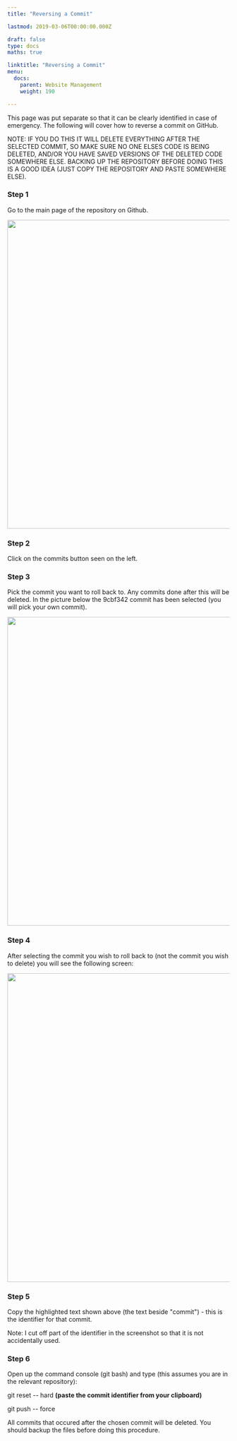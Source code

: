 ```yaml
---
title: "Reversing a Commit"

lastmod: 2019-03-06T00:00:00.000Z

draft: false
type: docs
maths: true	

linktitle: "Reversing a Commit"
menu:
  docs:
    parent: Website Management
    weight: 190

---
```


This page was put separate so that it can be clearly identified in case of emergency. The following will cover how to reverse a commit on GitHub.

NOTE: IF YOU DO THIS IT WILL DELETE EVERYTHING AFTER THE SELECTED COMMIT, SO MAKE SURE NO ONE ELSES CODE IS BEING DELETED, AND/OR YOU HAVE SAVED VERSIONS OF THE DELETED CODE SOMEWHERE ELSE. BACKING UP THE REPOSITORY BEFORE DOING THIS IS A GOOD IDEA (JUST COPY THE REPOSITORY AND PASTE SOMEWHERE ELSE).

### Step 1

Go to the main page of the repository on Github.

<img width='700' src='/img/reversing_a_commit_01.png'/>

### Step 2

Click on the commits button seen on the left.

### Step 3 

Pick the commit you want to roll back to. Any commits done after this will be deleted. In the picture below the 9cbf342 commit has been selected (you will pick your own commit).

<img width='700' src='/img/reversing_a_commit_02.png'/>

### Step 4

After selecting the commit you wish to roll back to (not the commit you wish to delete) you will see the following screen:

<img width='700' src='/img/reversing_a_commit_03.png'/>

### Step 5

Copy the highlighted text shown above (the text beside "commit") - this is the identifier for that commit.

Note: I cut off part of the identifier in the screenshot so that it is not accidentally used.

### Step 6

Open up the command console (git bash) and type (this assumes you are in the relevant repository):

git reset -- hard **(paste the commit identifier from your clipboard)**

git push -- force

All commits that occured after the chosen commit will be deleted. You should backup the files before doing this procedure.
